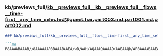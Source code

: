 ### kb/previews_full/kb__previews_full__kb__previews_full__flows__time-first__any_time_selected@guest.har.part052.md.part001.md.part002.md

```md
### kb/previews_full/kb__previews_full__flows__time-first__any_time_selected@guest.har.part052.md.part001.md (part 002)

```md
P8AAAABAAAB//8AAAAAAP8BAAABAAEA/wD/AAH/AQAAAQAAAAD/AAEAAQD/AP8AAAABAAEAAAAAAAAAAf//AAABAQAAAAAAAA
```

```

```
